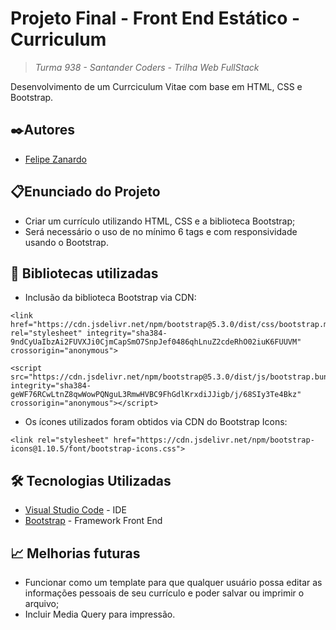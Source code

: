 # Projeto Final - Front End Estático - Curriculum
> *Turma 938 - Santander Coders - Trilha Web FullStack*

Desenvolvimento de um Currciculum Vitae com base em HTML, CSS e Bootstrap.

## ✒️Autores 
- [Felipe Zanardo](https://github.com/FelipeBZanardo)

## 📋Enunciado do Projeto

- Criar um currículo utilizando HTML, CSS e a biblioteca Bootstrap;
-  Será necessário o uso de no mínimo 6 tags e com responsividade usando o Bootstrap.

## 🧾 Bibliotecas utilizadas

- Inclusão da biblioteca Bootstrap via CDN:
```
<link href="https://cdn.jsdelivr.net/npm/bootstrap@5.3.0/dist/css/bootstrap.min.css" rel="stylesheet" integrity="sha384-9ndCyUaIbzAi2FUVXJi0CjmCapSmO7SnpJef0486qhLnuZ2cdeRhO02iuK6FUUVM" crossorigin="anonymous">

<script src="https://cdn.jsdelivr.net/npm/bootstrap@5.3.0/dist/js/bootstrap.bundle.min.js" integrity="sha384-geWF76RCwLtnZ8qwWowPQNguL3RmwHVBC9FhGdlKrxdiJJigb/j/68SIy3Te4Bkz" crossorigin="anonymous"></script>
```

- Os ícones utilizados foram obtidos via CDN do Bootstrap Icons:
```
<link rel="stylesheet" href="https://cdn.jsdelivr.net/npm/bootstrap-icons@1.10.5/font/bootstrap-icons.css">
```

## 🛠️ Tecnologias Utilizadas

* [Visual Studio Code](https://code.visualstudio.com/) - IDE
* [Bootstrap](https://getbootstrap.com/) - Framework Front End


## 📈 Melhorias futuras

- Funcionar como um template para que qualquer usuário possa editar as informações pessoais de seu currículo e poder salvar ou imprimir o arquivo;
- Incluir Media Query para impressão.

